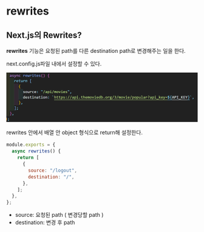 # rewrites

## Next.js의 Rewrites?

**rewrites** 기능은 요청된 path를 다른 destination path로 변경해주는 일을 한다.

next.config.js파일 내에서 설정할 수 있다.

![rewrite 설정](../img/nextjs_rewrite.PNG)

rewrites 안에서 배열 안 object 형식으로 return해 설정한다.

```js
module.exports = {
  async rewrites() {
    return [
      {
        source: "/logout",
        destination: "/",
      },
    ];
  },
};
```

- source: 요청된 path ( 변경당할 path )
- destination: 변경 후 path

